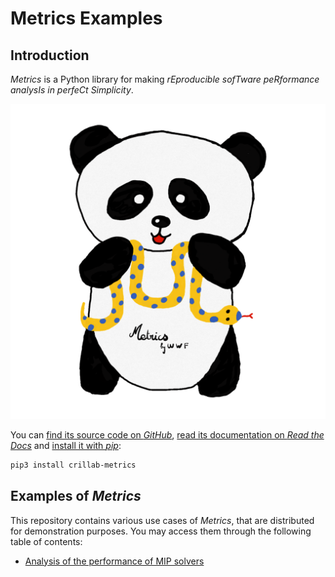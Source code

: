 # Metrics Examples

## Introduction

*Metrics* is a Python library for making *rEproducible sofTware peRformance
analysIs in perfeCt Simplicity*.

![*Metrics*' logo.](figures/logo.png)

You can [find its source code on *GitHub*](https://github.com/crillab/metrics),
[read its documentation on *Read the Docs*](https:///metrics.readthedocs.io)
and [install it with *pip*](https://pypi.org/project/crillab-metrics/):

```bash
pip3 install crillab-metrics
```

## Examples of *Metrics*

This repository contains various use cases of *Metrics*, that are
distributed for demonstration purposes.
You may access them through the following table of contents:

+ [Analysis of the performance of MIP solvers](mip-solvers)

